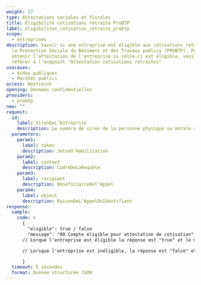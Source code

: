 ```yaml
---
weight: 17
type: Attestations sociales et fiscales
title: Éligibilité cotisations retraite ProBTP
label: eligibilites_cotisation_retraite_probtp
scope:
  - entreprises
description: Savoir si une entreprise est éligible aux cotisations retraite de
  la Protection Sociale du Bâtiment et des Travaux publics (PROBTP). Pour
  obtenir l'attestation de l'entreprise si celle-ci est éligible, veuillez vous
  référer à l'endpoint "Attestation cotisations retraites"
usecases:
  - Aides publiques
  - Marchés publics
access: Restreint
opening: Données confidentielles
providers:
  - probtp
new: ""
request:
  id:
    label: SirenDeL’Entreprise
    description: Le numéro de siren de la personne physique ou morale recherchée
  parameters:
    param1:
      label: token
      description: JetonD’Habilitation
    param2:
      label: context
      description: CadreDeLaRequête
    param3:
      label: recipient
      description: BénéficiaireDel’Appel
    param4:
      label: object
      description: RaisonDeL’AppelOuIdentifiant
response:
  sample:
    code: >
      {
        "eligible": true / false 
        "message": "00 Compte éligible pour attestation de cotisation" /"01 Compte non éligible pour attestation de cotisation"
      // Lorque l'entreprise est éligible la réponse est "true" et le message affiché est le "00", 

      // Lorsque l'entreprise est inéligible, la réponse est "false" et le message affiché est le "01".

      }
  timeout: 5 secondes
  format: Donnée structurée JSON
---
```

